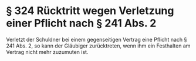 # § 324 Rücktritt wegen Verletzung einer Pflicht nach § 241 Abs. 2
Verletzt der Schuldner bei einem gegenseitigen Vertrag eine Pflicht nach § 241 Abs. 2, so kann der Gläubiger zurücktreten, wenn ihm ein Festhalten am Vertrag nicht mehr zuzumuten ist.